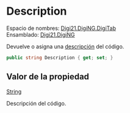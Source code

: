 # Description

Espacio de nombres: [Digi21.DigiNG.DigiTab](../../)  
Ensamblado: [Digi21.DigiNG](../../../)

Devuelve o asigna una [descripción](../../../../../../../referencia/editor-de-tablas-de-codigos/pestanas/codigos/propiedades-del-codigo.md#descripcion) del código.

```csharp
public string Description { get; set; }
```

## Valor de la propiedad

[String](https://docs.microsoft.com/en-us/dotnet/api/system.string?view=net-5.0)

Descripción del código.






